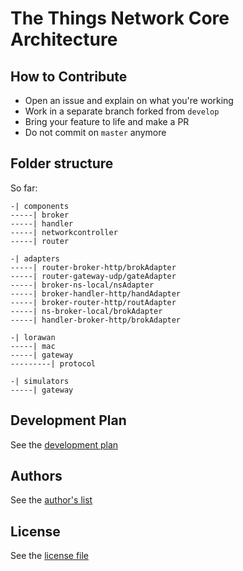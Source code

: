 The Things Network Core Architecture
====================================

## How to Contribute

- Open an issue and explain on what you're working
- Work in a separate branch forked from `develop`
- Bring your feature to life and make a PR
- Do not commit on `master` anymore

## Folder structure

So far: 
```
-| components
-----| broker
-----| handler
-----| networkcontroller
-----| router

-| adapters
-----| router-broker-http/brokAdapter
-----| router-gateway-udp/gateAdapter
-----| broker-ns-local/nsAdapter
-----| broker-handler-http/handAdapter
-----| broker-router-http/routAdapter
-----| ns-broker-local/brokAdapter
-----| handler-broker-http/brokAdapter

-| lorawan
-----| mac
-----| gateway
---------| protocol

-| simulators
-----| gateway
```

## Development Plan

See the [development plan](DEVELOPMENT_PLAN.md)

## Authors

See the [author's list](AUTHORS.md)

## License

See the [license file](LICENSE)
